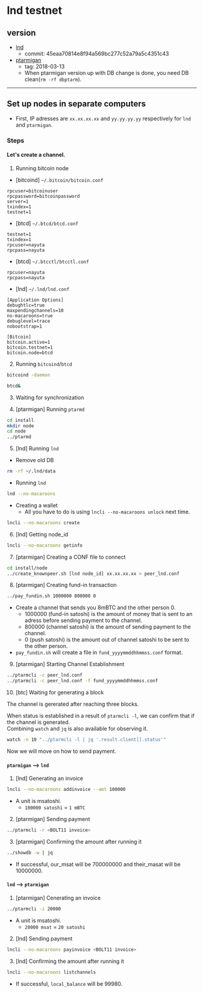 # lnd testnet

## version

* [lnd](https://github.com/lightningnetwork/lnd/)
  * commit: 45eaa70814e8f94a569bc277c52a79a5c4351c43
* [ptarmigan](https://github.com/nayutaco/ptarmigan/)
  * tag: 2018-03-13
  * When ptarmigan version up with DB change is done, you need DB clean(`rm -rf dbptarm`).

----

## Set up nodes in separate computers

* First, IP adresses are `xx.xx.xx.xx` and `yy.yy.yy.yy` respectively for `lnd` and `ptarmigan`.

### Steps

#### Let's create a channel.

 1. Running bitcoin node

 * [bitcoind] `~/.bitcoin/bitcoin.conf`

```text
rpcuser=bitcoinuser
rpcpassword=bitcoinpassword
server=1
txindex=1
testnet=1
```

* [btcd] `~/.btcd/btcd.conf`

```text
testnet=1
txindex=1
rpcuser=nayuta
rpcpass=nayuta
```

* [btcd] `~/.btcctl/btcctl.conf`

```text
rpcuser=nayuta
rpcpass=nayuta
```

* [lnd] `~/.lnd/lnd.conf`

```text
[Application Options]
debughtlc=true
maxpendingchannels=10
no-macaroons=true
debuglevel=trace
nobootstrap=1

[Bitcoin]
bitcoin.active=1
bitcoin.testnet=1
bitcoin.node=btcd
```

2. Running `bitcoind`/`btcd`

```bash
bitcoind -daemon
```

```bash
btcd&
```

3. Waiting for synchronization

4. [ptarmigan] Running `ptarmd`

```bash
cd install
mkdir node
cd node
../ptarmd
```

5. [lnd] Running `lnd`

* Remove old DB

```bash
rm -rf ~/.lnd/data
```

* Running `lnd`

```bash
lnd --no-macaroons
```

* Creating a wallet
  * All you have to do is using `lncli --no-macaroons unlock` next time.

```bash
lncli --no-macaroons create
```

6. [lnd] Getting node_id

```bash
lncli --no-macaroons getinfo
```

7. [ptarmigan] Creating a CONF file to connect

```bash
cd install/node
../create_knownpeer.sh [lnd node_id] xx.xx.xx.xx > peer_lnd.conf
```

8. [ptarmigan] Creating fund-in transaction

```bash
../pay_fundin.sh 1000000 800000 0
```

* Create a channel that sends you 8mBTC and the other person 0.
  * 1000000 (fund-in satoshi) is the amount of money that is sent to an adress before sending payment to the channel.
  * 800000 (channel satoshi) is the amount of sending payment to the channel.
  * 0 (push satoshi) is the amount out of channel satoshi to be sent to the other person.
* `pay_fundin.sh` will create a file in `fund_yyyymmddhhmmss.conf` format.

9. [ptarmigan] Starting Channel Establishment

```bash
../ptarmcli -c peer_lnd.conf
../ptarmcli -c peer_lnd.conf -f fund_yyyymmddhhmmss.conf
```

10. [btc] Waiting for generating a block

The channel is gererated after reaching three blocks.  

When status is established in a result of `ptarmcli -l`, we can confirm that if the channel is generated.  
Combining `watch` and `jq` is also available for observing it.

```bash
watch -n 10 "../ptarmcli -l | jq '.result.client[].status'"
```

Now we will move on how to send payment.

#### `ptarmigan` --> `lnd`

1. [lnd] Generating an invoice

```bash
lncli --no-macaroons addinvoice --amt 100000
```

* A unit is msatoshi.
  * `100000 satoshi` = `1 mBTC`

2. [ptarmigan] Sending payment

```bash
../ptarmcli -r <BOLT11 invoice>
```

3. [ptarmigan] Confirming the amount after running it

```bash
../showdb -w | jq
```

* If successful, our_msat will be 700000000 and their_masat will be 10000000.

#### `lnd` --> `ptarmigan`

1. [ptarmigan] Cenerating an invoice

```bash
../ptarmcli -i 20000
```

* A unit is msatoshi.
  * `20000 msat` = `20 satoshi`

2. [lnd] Sending payment

```bash
lncli --no-macaroons payinvoice <BOLT11 invoice>
```

3. [lnd] Confirming the amount after running it

```bash
lncli --no-macaroons listchannels
```

* If successful, `local_balance` will be 99980.
